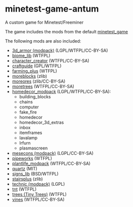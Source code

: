 # minetest-game-antum
A custom game for Minetest/Freeminer

The game includes the mods from the default [minetest_game](https://github.com/minetest/minetest_game/tree/master/mods)

The following mods are also included:
* [3d_armor (modpack)](https://forum.minetest.net/viewtopic.php?t=4654) (LGPL/WTFPL/CC-BY-SA)
* [biome_lib](https://forum.minetest.net/viewtopic.php?f=11&t=12999) (WTFPL)
* [character_creator](https://forum.minetest.net/viewtopic.php?f=9&t=13138) (WTFPL/CC-BY-SA)
* [craftguide](https://forum.minetest.net/viewtopic.php?f=11&t=14088) (GPL/WTFPL)
* [farming_plus](https://forum.minetest.net/viewtopic.php?t=2787) (WTFPL)
* [moreblocks](https://forum.minetest.net/viewtopic.php?t=509) (zlib)
* [moreores](https://forum.minetest.net/viewtopic.php?t=549) (zlib/CC-BY-SA)
* [moretrees](https://forum.minetest.net/viewtopic.php?t=4394) (WTFPL/CC-BY-SA)
* [homedecor_modpack](https://forum.minetest.net/viewtopic.php?t=2041) (LGPL/WTFPL/CC-BY-SA):
    * building_blocks
    * chains
    * computer
    * fake_fire
    * homedecor
    * homedecor_3d_extras
    * inbox
    * itemframes
    * lavalamp
    * lrfurn
    * plasmascreen
* [mesecons (modpack)](https://forum.minetest.net/viewtopic.php?t=628) (LGPL/CC-BY-SA)
* [pipeworks](https://forum.minetest.net/viewtopic.php?t=2155) (WTFPL)
* [plantlife_modpack](https://forum.minetest.net/viewtopic.php?f=11&t=3898) (WTFPL/CC-BY-SA)
* [quartz](https://forum.minetest.net/viewtopic.php?t=5682) (MIT)
* [signs_lib](https://forum.minetest.net/viewtopic.php?f=11&t=13762) (BSD/WTFPL)
* [stairsplus](https://forum.minetest.net/viewtopic.php?id=6140) (zlib)
* [technic (modpack)](https://forum.minetest.net/viewtopic.php?t=2538) (LGPL)
* [tnt](https://forum.minetest.net/viewtopic.php?id=2902) (WTFPL)
* [trees (Tiny Trees)](https://forum.minetest.net/viewtopic.php?f=11&t=5713) (WTFPL)
* [vines](https://forum.minetest.net/viewtopic.php?f=11&t=2344) (WTFPL/CC-BY-SA)
